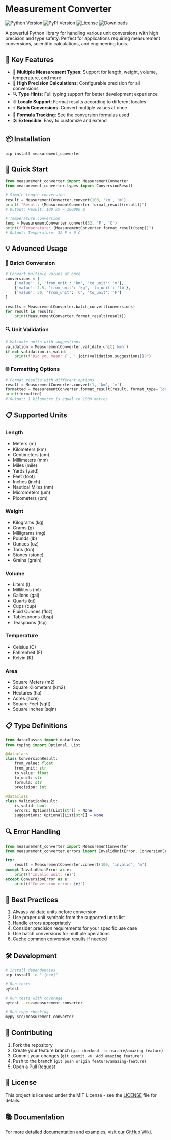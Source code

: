 # Measurement Converter
![Python Version](https://img.shields.io/pypi/pyversions/measurement_converter)
![PyPI Version](https://img.shields.io/pypi/v/measurement_converter)
![License](https://img.shields.io/pypi/l/measurement_converter)
![Downloads](https://img.shields.io/pypi/dm/measurement_converter)

A powerful Python library for handling various unit conversions with high precision and type safety. Perfect for applications requiring measurement conversions, scientific calculations, and engineering tools.

## 🌟 Key Features

- 📐 **Multiple Measurement Types**: Support for length, weight, volume, temperature, and more
- 🎯 **High Precision Calculations**: Configurable precision for all conversions
- 🔍 **Type Hints**: Full typing support for better development experience
- 🌐 **Locale Support**: Format results according to different locales
- ⚡ **Batch Conversions**: Convert multiple values at once
- 🧮 **Formula Tracking**: See the conversion formulas used
- 🛠️ **Extensible**: Easy to customize and extend

## 📦 Installation

```bash
pip install measurement_converter
```

## 🚀 Quick Start

```python
from measurement_converter import MeasurementConverter
from measurement_converter.types import ConversionResult

# Simple length conversion
result = MeasurementConverter.convert(100, 'km', 'm')
print(f"Result: {MeasurementConverter.format_result(result)}")
# Output: Result: 100 km = 100000 m

# Temperature conversion
temp = MeasurementConverter.convert(32, 'F', 'C')
print(f"Temperature: {MeasurementConverter.format_result(temp)}")
# Output: Temperature: 32 F = 0 C
```

## 💡 Advanced Usage

### 🔄 Batch Conversion

```python
# Convert multiple values at once
conversions = [
    {'value': 1, 'from_unit': 'km', 'to_unit': 'm'},
    {'value': 2.5, 'from_unit': 'kg', 'to_unit': 'lb'},
    {'value': 30, 'from_unit': 'C', 'to_unit': 'F'}
]

results = MeasurementConverter.batch_convert(conversions)
for result in results:
    print(MeasurementConverter.format_result(result))
```

### 🔍 Unit Validation

```python
# Validate units with suggestions
validation = MeasurementConverter.validate_unit('kmh')
if not validation.is_valid:
    print(f"Did you mean: {', '.join(validation.suggestions)}?")
```

### 🌐 Formatting Options

```python
# Format results with different options
result = MeasurementConverter.convert(1, 'km', 'm')
formatted = MeasurementConverter.format_result(result, format_type='long')
print(formatted)
# Output: 1 kilometre is equal to 1000 metres
```

## 📋 Supported Units

### Length
- Meters (m)
- Kilometers (km)
- Centimeters (cm)
- Millimeters (mm)
- Miles (mile)
- Yards (yard)
- Feet (foot)
- Inches (inch)
- Nautical Miles (nm)
- Micrometers (μm)
- Picometers (pm)

### Weight
- Kilograms (kg)
- Grams (g)
- Milligrams (mg)
- Pounds (lb)
- Ounces (oz)
- Tons (ton)
- Stones (stone)
- Grains (grain)

### Volume
- Liters (l)
- Milliliters (ml)
- Gallons (gal)
- Quarts (qt)
- Cups (cup)
- Fluid Ounces (floz)
- Tablespoons (tbsp)
- Teaspoons (tsp)

### Temperature
- Celsius (C)
- Fahrenheit (F)
- Kelvin (K)

### Area
- Square Meters (m2)
- Square Kilometers (km2)
- Hectares (ha)
- Acres (acre)
- Square Feet (sqft)
- Square Inches (sqin)

## 📋 Type Definitions

```python
from dataclasses import dataclass
from typing import Optional, List

@dataclass
class ConversionResult:
    from_value: float
    from_unit: str
    to_value: float
    to_unit: str
    formula: str
    precision: int

@dataclass
class ValidationResult:
    is_valid: bool
    errors: Optional[List[str]] = None
    suggestions: Optional[List[str]] = None
```

## 🔍 Error Handling

```python
from measurement_converter import MeasurementConverter
from measurement_converter.errors import InvalidUnitError, ConversionError

try:
    result = MeasurementConverter.convert(100, 'invalid', 'm')
except InvalidUnitError as e:
    print(f"Invalid unit: {e}")
except ConversionError as e:
    print(f"Conversion error: {e}")
```

## 🚀 Best Practices

1. Always validate units before conversion
2. Use proper unit symbols from the supported units list
3. Handle errors appropriately
4. Consider precision requirements for your specific use case
5. Use batch conversions for multiple operations
6. Cache common conversion results if needed

## 🛠️ Development

```bash
# Install dependencies
pip install -e ".[dev]"

# Run tests
pytest

# Run tests with coverage
pytest --cov=measurement_converter

# Run type checking
mypy src/measurement_converter
```

## 🤝 Contributing

1. Fork the repository
2. Create your feature branch (`git checkout -b feature/amazing-feature`)
3. Commit your changes (`git commit -m 'Add amazing feature'`)
4. Push to the branch (`git push origin feature/amazing-feature`)
5. Open a Pull Request

## 📝 License

This project is licensed under the MIT License - see the [LICENSE](LICENSE) file for details.

## 📚 Documentation

For more detailed documentation and examples, visit our [GitHub Wiki](https://github.com/OrenGrinker/measurement-converter/wiki).